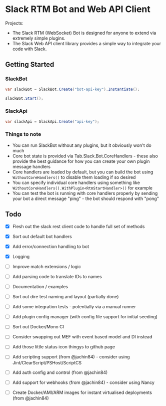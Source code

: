 # Slack RTM Bot and Web API Client

Projects:  
- The Slack RTM (WebSocket) Bot is designed for anyone to extend via extremely simple plugins.  
- The Slack Web API client library provides a simple way to integrate your code with Slack.

## Getting Started

### SlackBot  
```cs
var slackBot = SlackBot.Create("bot-api-key").Instantiate();

slackBot.Start();
```

### SlackApi  
```cs
var slackApi = SlackApi.Create("api-key");
```

### Things to note  
- You can run SlackBot without any plugins, but it obviously won't do much  
- Core bot state is provided via Tab.Slack.Bot.CoreHandlers - these also provide the best guidance for how you can create your own plugin message handlers  
- Core handlers are loaded by default, but you can build the bot using `WithoutCoreHandlers()` to disable them loading if so desired  
- You can specify individual core handlers using something like `WithoutCoreHandlers().WithPlugin<RtmStartHandler>()` for example   
- You can test the bot is running with core handlers properly by sending your bot a direct message "ping" - the bot should respond with "pong" 

## Todo
- [x] Flesh out the slack rest client code to handle full set of methods  
- [x] Sort out default bot handlers  
- [x] Add error/connection handling to bot  
- [x] Logging  
- [ ] Improve match extensions / logic  
- [ ] Add parsing code to translate IDs to names  
- [ ] Documentation / examples  
- [ ] Sort out dire test naming and layout (partially done)  
- [ ] Add some integration tests - potentially via a manual runner
- [ ] Add plugin config manager (with config file support for initial seeding)  
- [ ] Sort out Docker/Mono CI  
- [ ] Consider swapping out MEF with event based model and DI instead  
- [ ] Add those little status icon thingys to github page  
- [ ] Add scripting support (from @jachin84) - consider using Jint/ClearScript/PSHost/ScriptCS  
- [ ] Add auth config and control (from @jachin84)  
- [ ] Add support for webhooks (from @jachin84) - consider using Nancy  
- [ ] Create Docker/AMI/ARM images for instant virtualised deployments (from @jachin84)  

